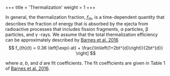 +++
title = 'Thermalization'
weight = 1
+++

In general, the thermalization fraction, $f_{th}$, is a time-dependent quantity that describes the fraction of energy that is absorbed by the ejecta from radioactive processes that includes fission fragments, α particles, β particles, and γ -rays. We assume that the total thermalization efficiency can be approximately described by [Barnes et al. 2016](/References/References/#Barnes2016)
$$
f_{th}(t) = 0.36 \left[\exp(-at) + \frac{\ln\left(1+2bt^{d}\right)}{2bt^{d}} \right]
$$

where $a$, $b$, and $d$ are fit coefficients. The fit coefficients are given in Table 1 of [Barnes et al. 2016](/References/References/#Barnes2016).